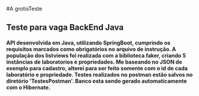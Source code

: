 #A grotisTeste
## Teste para vaga BackEnd Java

#### API desenvolvida em Java, utilizando SpringBoot, cumprindo os requisitos marcados como obrigatórios no arquivo de instrução. A população dos listviews foi realizada com a biblioteca faker, criando 5 instâncias de laboratorios e propriedades. Me baseando no JSON de exemplo para cadastro, alterei para ser feito somente com o id de cada laboratório e propriedade. Testes realizados no postman estão salvos no diretório 'TestesPostman'. Banco esta sendo gerado automaticamente com o Hibernate.
